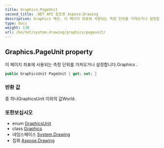 ```yaml
---
title: Graphics.PageUnit
second_title: .NET API 참조용 Aspose.Drawing
description: Graphics 재산. 이 페이지 좌표에 사용되는 측정 단위를 가져오거나 설정합니다.Graphics .
type: docs
weight: 130
url: /ko/net/system.drawing/graphics/pageunit/
---
```

## Graphics.PageUnit property

이 페이지 좌표에 사용되는 측정 단위를 가져오거나 설정합니다.Graphics .

```csharp
public GraphicsUnit PageUnit { get; set; }
```

### 반환 값

중 하나GraphicsUnit 이외의 값World.

### 또한보십시오

* enum [GraphicsUnit](../../graphicsunit/)
* class [Graphics](../)
* 네임스페이스 [System.Drawing](../../graphics/)
* 집회 [Aspose.Drawing](../../../)



